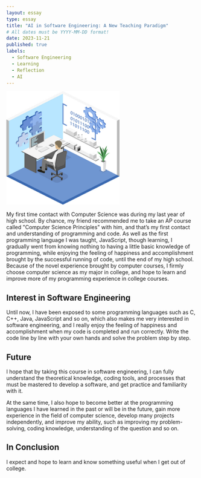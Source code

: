 ```yaml
---
layout: essay
type: essay
title: "AI in Software Engineering: A New Teaching Paradigm"
# All dates must be YYYY-MM-DD format!
date: 2023-11-21
published: true
labels:
  - Software Engineering
  - Learning
  - Reflection
  - AI
---
```


<img width="300px" class="rounded float-start pe-4" src="../img/25-1PQ6113G0192.jpg">

My first time contact with Computer Science was during my last year of high school. By chance, my friend recommended me to take an AP course called "Computer Science Principles" with him, and that’s my first contact and understanding of programming and code. As well as the first programming language I was taught, JavaScript, though learning, I gradually went from knowing nothing to having a little basic knowledge of programming, while enjoying the feeling of happiness and accomplishment brought by the successful running of code, until the end of my high school. Because of the novel experience brought by computer courses, I firmly choose computer science as my major in college, and hope to learn and improve more of my programming experience in college courses.


## Interest in Software Engineering

Until now, I have been exposed to some programming languages such as C, C++, Java, JavaScript and so on, which also makes me very interested in software engineering, and I really enjoy the feeling of happiness and accomplishment when my code is completed and run correctly. Write the code line by line with your own hands and solve the problem step by step.

## Future

I hope that by taking this course in software engineering, I can fully understand the theoretical knowledge, coding tools, and processes that must be mastered to develop a software, and get practice and familiarity with it.

At the same time, I also hope to become better at the programming languages I have learned in the past or will be in the future, gain more experience in the field of computer science, develop many projects independently, and improve my ability, such as improving my problem-solving, coding knowledge, understanding of the question and so on.

## In Conclusion

I expect and hope to learn and know something useful when I get out of college.
